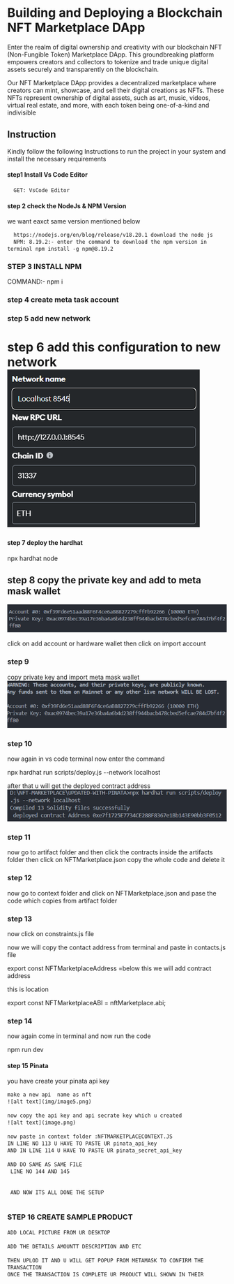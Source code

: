 # Building and Deploying a Blockchain NFT Marketplace DApp

Enter the realm of digital ownership and creativity with our blockchain NFT (Non-Fungible Token) Marketplace DApp. This groundbreaking platform empowers creators and collectors to tokenize and trade unique digital assets securely and transparently on the blockchain.

Our NFT Marketplace DApp provides a decentralized marketplace where creators can mint, showcase, and sell their digital creations as NFTs. These NFTs represent ownership of digital assets, such as art, music, videos, virtual real estate, and more, with each token being one-of-a-kind and indivisible

## Instruction

Kindly follow the following Instructions to run the project in your system and install the necessary requirements

#### step1 Install Vs Code Editor

```https://code.visualstudio.com/download
  GET: VsCode Editor
```

#### step 2 check the NodeJs & NPM Version

we want eaxct same version mentioned below

```https://nodejs.org/en/download
  https://nodejs.org/en/blog/release/v18.20.1 download the node js
  NPM: 8.19.2:- enter the command to download the npm version in terminal npm install -g npm@8.19.2

```

### STEP 3 INSTALL NPM

COMMAND:- npm i

### step 4 create meta task account

### step 5 add new network

# step 6 add this configuration to new network ![alt text](img/image.png)

#### step 7 deploy the hardhat

npx hardhat node

## step 8 copy the private key and add to meta mask wallet

![alt text](img/image2.png)

click on add account or hardware wallet then click on import account

### step 9

copy private key and import meta mask wallet
![alt text](img/image3.png)

### step 10

now again in vs code terminal
now enter the command

npx hardhat run scripts/deploy.js --network localhost

after that u will get the deployed contract address
![alt text](img/image4.png)

### step 11

now go to artifact folder and then click the contracts inside the artifacts folder then click on NFTMarketplace.json copy the whole code and delete it

### step 12

now go to context folder and click on NFTMarketplace.json and pase the code which copies from artifact folder

### step 13

now click on constraints.js file

now we will copy the contact address from terminal and paste in contacts.js file

export const NFTMarketplaceAddress =below this we will add contract address

<!-- "enter the contact addresss"; --> this is location

export const NFTMarketplaceABI = nftMarketplace.abi;

### step 14

now again come in terminal and now run the code

npm run dev

#### step 15 Pinata

you have create your pinata api key

```https://pinata.cloud
make a new api  name as nft
![alt text](img/image5.png)

now copy the api key and api secrate key which u created
![alt text](image.png)

now paste in context folder :NFTMARKETPLACECONTEXT.JS
IN LINE NO 113 U HAVE TO PASTE UR pinata_api_key
AND IN LINE 114 U HAVE TO PASTE UR pinata_secret_api_key

AND DO SAME AS SAME FILE
 LINE NO 144 AND 145


 AND NOW ITS ALL DONE THE SETUP


```

### STEP 16 CREATE SAMPLE PRODUCT

```
ADD LOCAL PICTURE FROM UR DESKTOP

ADD THE DETAILS AMOUNTT DESCRIPTION AND ETC

THEN UPLOD IT AND U WILL GET POPUP FROM METAMASK TO CONFIRM THE TRANSACTION
ONCE THE TRANSACTION IS COMPLETE UR PRODUCT WILL SHOWN IN THEIR

```
